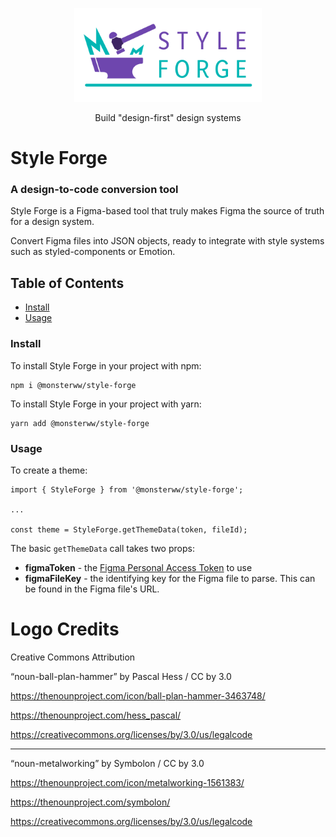 <p align="center">
  <img src="./packages/web-interface/public/images/style-forge-logo.svg" width="300">
</p>
<p align="center">Build "design-first" design systems</p>

# Style Forge

### A design-to-code conversion tool

Style Forge is a Figma-based tool that truly makes Figma the source of truth for a design system.

Convert Figma files into JSON objects, ready to integrate with style systems such as styled-components or Emotion.

## Table of Contents

- [Install](#install)
- [Usage](#usage)

### Install

To install Style Forge in your project with npm:

```
npm i @monsterww/style-forge
```

To install Style Forge in your project with yarn:

```
yarn add @monsterww/style-forge
```

### Usage

To create a theme:

```
import { StyleForge } from '@monsterww/style-forge';

...

const theme = StyleForge.getThemeData(token, fileId);
```

The basic `getThemeData` call takes two props:

- **figmaToken** - the [Figma Personal Access Token](https://help.figma.com/hc/en-us/articles/8085703771159-Manage-personal-access-tokens) to use
- **figmaFileKey** - the identifying key for the Figma file to parse. This can be found in the Figma file's URL.


# Logo Credits

Creative Commons Attribution

“noun-ball-plan-hammer” by Pascal Hess / CC by 3.0

https://thenounproject.com/icon/ball-plan-hammer-3463748/

https://thenounproject.com/hess_pascal/

https://creativecommons.org/licenses/by/3.0/us/legalcode

---

“noun-metalworking” by Symbolon / CC by 3.0

https://thenounproject.com/icon/metalworking-1561383/

https://thenounproject.com/symbolon/

https://creativecommons.org/licenses/by/3.0/us/legalcode 






